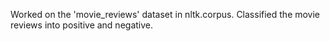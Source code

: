 Worked on the 'movie_reviews' dataset in nltk.corpus. Classified the movie reviews into positive and negative.

